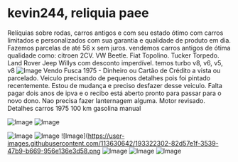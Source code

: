 # kevin244, reliquia paee
Relíquias sobre rodas, carros antigos e com seu estado ótimo com carros limitados e personalizados com sua garantia e qualidade de produto em dia. Fazemos parcelas de até 56 x sem juros.
vendemos carros antigos de ótima qualidade como: citroen 2CV.
VW Beetle.
Fiat Topolino.
Tucker Torpedo.
Land Rover
Jeep Willys
com desconto imperdível.
temos turbo v8, v6, v5, v8
![Image](https://user-images.githubusercontent.com/113630642/193108683-bbd31a7a-d3a4-4812-949c-eaa9a6ef699c.png)
 Vendo Fusca 1975 - Dinheiro ou Cartão de Crédito a vista ou parcelado.
Veiculo precisando de pequenos detalhes pois foi pintado recentemente.
Estou de mudança e preciso desfazer desse veiculo.
Falta pagar dois anos de ipva e o recibo está aberto pronto para passar para o novo dono. 
Nao precisa fazer lanternagem alguma.
Motor revisado.
Detalhes
carros 1975 100 km gasolina manual               
    



![Image](https://user-images.githubusercontent.com/113630642/193107886-4af956e0-d89c-49b7-9418-0d6c1f3bc48a.png)
![Image](https://user-images.githubusercontent.com/113630642/193321428-f0f17a6c-d0a2-45fa-b42b-967841599b7c.pnG)

![Image](https://user-images.githubusercontent.com/113630642/193321604-540e0a43-8fac-423f-83b8-41776d9df614.png)
![Image](https://user-images.githubusercontent.com/113630642/193321786-f0bfecde-2513-4867-88a4-d5780d520efc.png)
![Image](https://user-images.githubusercontent.com/113630642/193322302-82d57e1f-3539-47b9-b669-956e136e3d58.png
![Image](https://user-images.githubusercontent.com/113630642/194380322-17ca2744-4102-4d94-a4bc-28abfc643cd0.png)
![Image](https://user-images.githubusercontent.com/113630642/194380442-db9d19f7-9ca3-4981-890b-8b03e1baf4ed.png)
![Image](https://user-images.githubusercontent.com/113630642/193321428-f0f17a6c-d0a2-45fa-b42b-967841599b7c.png)
